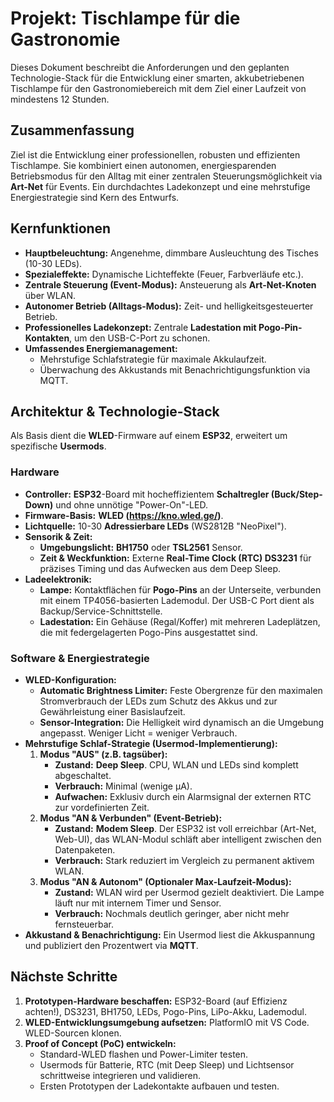 # Projekt: Tischlampe für die Gastronomie

Dieses Dokument beschreibt die Anforderungen und den geplanten Technologie-Stack für die Entwicklung einer smarten, akkubetriebenen Tischlampe für den Gastronomiebereich mit dem Ziel einer Laufzeit von mindestens 12 Stunden.

## Zusammenfassung

Ziel ist die Entwicklung einer professionellen, robusten und effizienten Tischlampe. Sie kombiniert einen autonomen, energiesparenden Betriebsmodus für den Alltag mit einer zentralen Steuerungsmöglichkeit via **Art-Net** für Events. Ein durchdachtes Ladekonzept und eine mehrstufige Energiestrategie sind Kern des Entwurfs.

## Kernfunktionen

- **Hauptbeleuchtung:** Angenehme, dimmbare Ausleuchtung des Tisches (10-30 LEDs).
- **Spezialeffekte:** Dynamische Lichteffekte (Feuer, Farbverläufe etc.).
- **Zentrale Steuerung (Event-Modus):** Ansteuerung als **Art-Net-Knoten** über WLAN.
- **Autonomer Betrieb (Alltags-Modus):** Zeit- und helligkeitsgesteuerter Betrieb.
- **Professionelles Ladekonzept:** Zentrale **Ladestation mit Pogo-Pin-Kontakten**, um den USB-C-Port zu schonen.
- **Umfassendes Energiemanagement:**
    - Mehrstufige Schlafstrategie für maximale Akkulaufzeit.
    - Überwachung des Akkustands mit Benachrichtigungsfunktion via MQTT.

## Architektur & Technologie-Stack

Als Basis dient die **WLED**-Firmware auf einem **ESP32**, erweitert um spezifische **Usermods**.

### Hardware

- **Controller:** **ESP32**-Board mit hocheffizientem **Schaltregler (Buck/Step-Down)** und ohne unnötige "Power-On"-LED.
- **Firmware-Basis:** **WLED (https://kno.wled.ge/)**.
- **Lichtquelle:** 10-30 **Adressierbare LEDs** (WS2812B "NeoPixel").
- **Sensorik & Zeit:**
    - **Umgebungslicht:** **BH1750** oder **TSL2561** Sensor.
    - **Zeit & Weckfunktion:** Externe **Real-Time Clock (RTC) DS3231** für präzises Timing und das Aufwecken aus dem Deep Sleep.
- **Ladeelektronik:**
    - **Lampe:** Kontaktflächen für **Pogo-Pins** an der Unterseite, verbunden mit einem TP4056-basierten Lademodul. Der USB-C Port dient als Backup/Service-Schnittstelle.
    - **Ladestation:** Ein Gehäuse (Regal/Koffer) mit mehreren Ladeplätzen, die mit federgelagerten Pogo-Pins ausgestattet sind.

### Software & Energiestrategie

- **WLED-Konfiguration:**
    - **Automatic Brightness Limiter:** Feste Obergrenze für den maximalen Stromverbrauch der LEDs zum Schutz des Akkus und zur Gewährleistung einer Basislaufzeit.
    - **Sensor-Integration:** Die Helligkeit wird dynamisch an die Umgebung angepasst. Weniger Licht = weniger Verbrauch.
- **Mehrstufige Schlaf-Strategie (Usermod-Implementierung):**
    1.  **Modus "AUS" (z.B. tagsüber):**
        - **Zustand:** **Deep Sleep**. CPU, WLAN und LEDs sind komplett abgeschaltet.
        - **Verbrauch:** Minimal (wenige µA).
        - **Aufwachen:** Exklusiv durch ein Alarmsignal der externen RTC zur vordefinierten Zeit.
    2.  **Modus "AN & Verbunden" (Event-Betrieb):**
        - **Zustand:** **Modem Sleep**. Der ESP32 ist voll erreichbar (Art-Net, Web-UI), das WLAN-Modul schläft aber intelligent zwischen den Datenpaketen.
        - **Verbrauch:** Stark reduziert im Vergleich zu permanent aktivem WLAN.
    3.  **Modus "AN & Autonom" (Optionaler Max-Laufzeit-Modus):**
        - **Zustand:** WLAN wird per Usermod gezielt deaktiviert. Die Lampe läuft nur mit internem Timer und Sensor.
        - **Verbrauch:** Nochmals deutlich geringer, aber nicht mehr fernsteuerbar.
- **Akkustand & Benachrichtigung:** Ein Usermod liest die Akkuspannung und publiziert den Prozentwert via **MQTT**.

## Nächste Schritte

1.  **Prototypen-Hardware beschaffen:** ESP32-Board (auf Effizienz achten!), DS3231, BH1750, LEDs, Pogo-Pins, LiPo-Akku, Lademodul.
2.  **WLED-Entwicklungsumgebung aufsetzen:** PlatformIO mit VS Code. WLED-Sourcen klonen.
3.  **Proof of Concept (PoC) entwickeln:**
    - Standard-WLED flashen und Power-Limiter testen.
    - Usermods für Batterie, RTC (mit Deep Sleep) und Lichtsensor schrittweise integrieren und validieren.
    - Ersten Prototypen der Ladekontakte aufbauen und testen.
